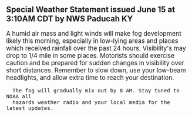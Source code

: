 <p>
   <h2>Special Weather Statement issued June 15 at 3:10AM CDT by NWS Paducah KY</h2>
   <div style="font-size:120%">A humid air mass and light winds will make fog development likely
      this morning, especially in low-lying areas and places which
      received rainfall over the past 24 hours. Visibility's may drop
      to 1/4 mile in some places. Motorists should exercise caution and
      be prepared for sudden changes in visibility over short distances.
      Remember to slow down, use your low-beam headlights, and allow
      extra time to reach your destination.
      
      The fog will gradually mix out by 8 AM. Stay tuned to NOAA all
      hazards weather radio and your local media for the latest updates.
   </div>
</p>